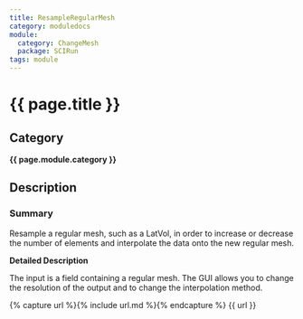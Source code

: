 ```yaml
---
title: ResampleRegularMesh
category: moduledocs
module:
  category: ChangeMesh
  package: SCIRun
tags: module
---
```


# {{ page.title }}

## Category

**{{ page.module.category }}**

## Description

### Summary

Resample a regular mesh, such as a LatVol, in order to increase or decrease the number of elements and interpolate the data onto the new regular mesh.

**Detailed Description**

The input is a field containing a regular mesh. The GUI allows you to change the resolution of the output and to change the interpolation method.

{% capture url %}{% include url.md %}{% endcapture %}
{{ url }}
